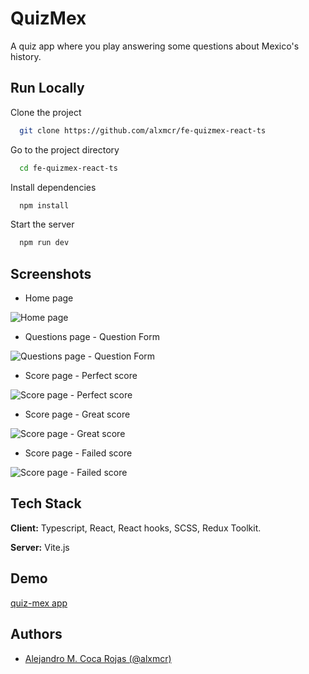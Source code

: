 # QuizMex

A quiz app where you play answering some questions about Mexico's history.

## Run Locally

Clone the project

```bash
  git clone https://github.com/alxmcr/fe-quizmex-react-ts
```

Go to the project directory

```bash
  cd fe-quizmex-react-ts
```

Install dependencies

```bash
  npm install
```

Start the server

```bash
  npm run dev
```

## Screenshots

- Home page

![Home page](https://quiz-mex.netlify.app/screenshots/01-quiz-mex-home-page.png)

- Questions page - Question Form

![Questions page - Question Form](https://quiz-mex.netlify.app/screenshots/02-quiz-mex-questions-page-question-form.png)

- Score page - Perfect score

![Score page - Perfect score](https://quiz-mex.netlify.app/screenshots/03-quiz-mex-score-page-perfect-score.png)

- Score page - Great score

![Score page - Great score](https://quiz-mex.netlify.app/screenshots/03-quiz-mex-score-page-freat-score.png)

- Score page - Failed score

![Score page - Failed score](https://quiz-mex.netlify.app/screenshots/03-quiz-mex-score-page-failed-score.png)

## Tech Stack

**Client:** Typescript, React, React hooks, SCSS, Redux Toolkit.

**Server:** Vite.js

## Demo

[quiz-mex app](https://quiz-mex.netlify.app/)

## Authors

- [Alejandro M. Coca Rojas (@alxmcr)](https://www.github.com/alxmcr)
